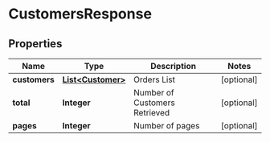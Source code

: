 
# CustomersResponse

## Properties
Name | Type | Description | Notes
------------ | ------------- | ------------- | -------------
**customers** | [**List&lt;Customer&gt;**](Customer.md) | Orders List |  [optional]
**total** | **Integer** | Number of Customers Retrieved |  [optional]
**pages** | **Integer** | Number of pages |  [optional]



